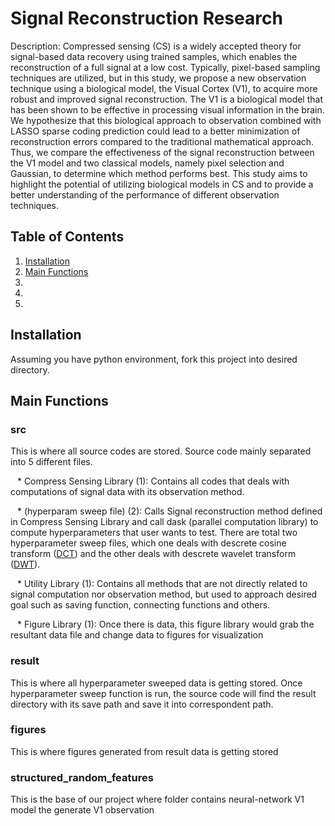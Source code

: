 # Signal Reconstruction Research
Description: Compressed sensing (CS) is a widely accepted theory for signal-based data recovery using trained samples, which enables the reconstruction of a full signal at a low cost. Typically, pixel-based sampling techniques are utilized, but in this study, we propose a new observation technique using a biological model, the Visual Cortex (V1), to acquire more robust and improved signal reconstruction. The V1 is a biological model that has been shown to be effective in processing visual information in the brain. We hypothesize that this biological approach to observation combined with LASSO sparse coding prediction could lead to a better minimization of reconstruction errors compared to the traditional mathematical approach. Thus, we compare the effectiveness of the signal reconstruction between the V1 model and two classical models, namely pixel selection and Gaussian, to determine which method performs best. This study aims to highlight the potential of utilizing biological models in CS and to provide a better understanding of the performance of different observation techniques.

## Table of Contents
1. [Installation](#installation)
2. [Main Functions](#main-functions)
3.
4.
5.

## Installation
Assuming you have python environment, fork this project into desired directory.

## Main Functions

### src
This is where all source codes are stored. Source code mainly separated into 5 different files. 
    
&ensp; * Compress Sensing Library (1): Contains all codes that deals with computations of signal data with its observation method. 

&ensp; * (hyperparam sweep file) (2): Calls Signal reconstruction method defined in Compress Sensing Library and call dask (parallel computation library) to compute hyperparameters that user wants to test. There are total two hyperparameter sweep files, which one deals with descrete cosine transform ([DCT](https://en.wikipedia.org/wiki/Dual-clutch_transmission)) and the other deals with descrete wavelet transform ([DWT](https://en.wikipedia.org/wiki/Discrete_wavelet_transform)). 

&ensp; * Utility Library (1): Contains all methods that are not directly related to signal computation nor observation method, but used to approach desired goal such as saving function, connecting functions and others.

&ensp; * Figure Library (1): Once there is data, this figure library would grab the resultant data file and change data to figures for visualization



### result
This is where all hyperparameter sweeped data is getting stored. Once hyperparameter sweep function is run, the source code will find the result directory with its save path and save it into correspondent path.

### figures
This is where figures generated from result data is getting stored

### structured_random_features
This is the base of our project where folder contains neural-network V1 model the generate V1 observation

### 